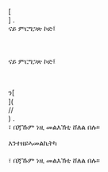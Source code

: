 [<br host>] .<br action>ናይ ምርግጋጽ ኮድ፤<br code>

<br url><br action>ናይ ምርግጋጽ ኮድ፤

<br code>

ን[<br host>](<br protocol>//<br host>) .<br action>፣ በጃኹም ነዚ መልእኽቲ ሸለል በሉ።

እንተዘይኣመልኪትካ<br url><br action>፣ በጃኹም ነዚ መልእኽቲ ሸለል በሉ።

